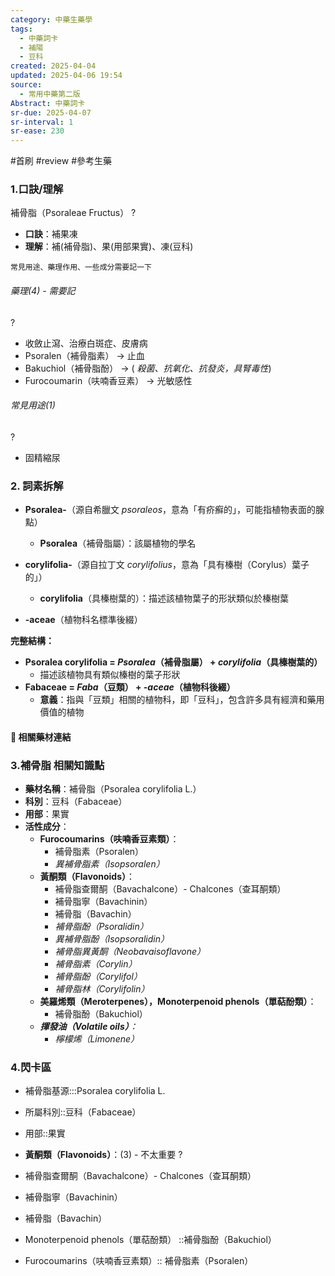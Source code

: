 ```yaml
---
category: 中藥生藥學
tags:
  - 中藥詞卡
  - 補陽
  - 豆科
created: 2025-04-04
updated: 2025-04-06 19:54
source:
  - 常用中藥第二版
Abstract: 中藥詞卡
sr-due: 2025-04-07
sr-interval: 1
sr-ease: 230
---
```


#首刷 #review
#參考生藥

### 1.口訣/理解
補骨脂（Psoraleae Fructus）
?
- **口訣**：補果凍
- **理解**：補(補骨脂)、果(用部果實)、凍(豆科)
> 
	常見用途、藥理作用、一些成分需要記一下

###### 藥理(4) - 需要記
?
- 收斂止瀉、治療白斑症、皮膚病  
- Psoralen（補骨脂素） → 止血  
- Bakuchiol（補骨脂酚） → ( *殺菌、抗氧化、抗發炎，具腎毒性*)  
- Furocoumarin（呋喃香豆素） → 光敏感性  

###### 常見用途(1)
?
- 固精縮尿



### 2. 詞素拆解

- **Psoralea-**（源自希臘文 *psoraleos*，意為「有疥癬的」，可能指植物表面的腺點）
  - **Psoralea**（補骨脂屬）：該屬植物的學名

- **corylifolia-**（源自拉丁文 *corylifolius*，意為「具有榛樹（Corylus）葉子的」）
  - **corylifolia**（具榛樹葉的）：描述該植物葉子的形狀類似於榛樹葉

- **-aceae**（植物科名標準後綴）

**完整結構：**

- **Psoralea corylifolia = *Psoralea*（補骨脂屬） + *corylifolia*（具榛樹葉的）**
  - 描述該植物具有類似榛樹的葉子形狀
- **Fabaceae = *Faba*（豆類） + *-aceae*（植物科後綴）**
  - **意義**：指與「豆類」相關的植物科，即「豆科」，包含許多具有經濟和藥用價值的植物 



#### 📌 相關藥材連結






### 3.補骨脂 相關知識點

- **藥材名稱**：補骨脂（Psoralea corylifolia L.）
- **科別**：豆科（Fabaceae）
- **用部**：果實
- **活性成分**：
  - **Furocoumarins（呋喃香豆素類）**：
    - 補骨脂素（Psoralen）
    - *異補骨脂素（Isopsoralen）*
  - **黃酮類（Flavonoids）**：
    - 補骨脂查爾酮（Bavachalcone）- Chalcones（查耳酮類） 
    - 補骨脂寧（Bavachinin）
    - 補骨脂（Bavachin）
    - *補骨脂酚（Psoralidin）*
    - *異補骨脂酚（Isopsoralidin）*
    - *補骨脂異黃酮（Neobavaisoflavone）*
    - *補骨脂素（Corylin）*
    - *補骨脂酚（Corylifol）*
    - *補骨脂林（Corylifolin）*
  - **美羅烯類（Meroterpenes），Monoterpenoid phenols（單萜酚類）**：
    - 補骨脂酚（Bakuchiol）
  - ***揮發油（Volatile oils）**：*
    - *檸檬烯（Limonene）*




### 4.閃卡區

- 補骨脂基源:::Psoralea corylifolia L.
- 所屬科別::豆科（Fabaceae）
- 用部::果實



- **黃酮類（Flavonoids）**：(3) - 不太重要
?
- 補骨脂查爾酮（Bavachalcone）- Chalcones（查耳酮類） 
- 補骨脂寧（Bavachinin）
- 補骨脂（Bavachin）

- Monoterpenoid phenols（單萜酚類） ::補骨脂酚（Bakuchiol）

- Furocoumarins（呋喃香豆素類）:: 補骨脂素（Psoralen）